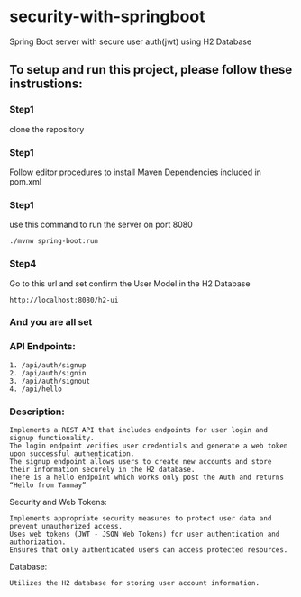 # security-with-springboot
Spring Boot server with secure user auth(jwt) using H2 Database

## To setup and run this project, please follow these instrustions:
### Step1
clone the repository
### Step1
Follow editor procedures to install Maven Dependencies included in pom.xml
### Step1
use this command to run the server on port 8080
```
./mvnw spring-boot:run
```
### Step4
Go to this url and set confirm the User Model in the H2 Database
```
http://localhost:8080/h2-ui
```
### And you are all set

### API Endpoints:
```
1. /api/auth/signup
2. /api/auth/signin
3. /api/auth/signout
4. /api/hello
```



### Description:
```
Implements a REST API that includes endpoints for user login and signup functionality.
The login endpoint verifies user credentials and generate a web token upon successful authentication.
The signup endpoint allows users to create new accounts and store their information securely in the H2 database.
There is a hello endpoint which works only post the Auth and returns “Hello from Tanmay”
```

Security and Web Tokens:
```
Implements appropriate security measures to protect user data and prevent unauthorized access.
Uses web tokens (JWT - JSON Web Tokens) for user authentication and authorization.
Ensures that only authenticated users can access protected resources.
```

Database:
```
Utilizes the H2 database for storing user account information.
```
